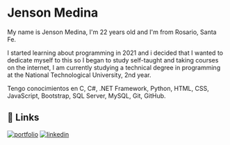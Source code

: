 
# Jenson Medina

My name is Jenson Medina, I'm 22 years old and I'm from Rosario, Santa Fe.


I started learning about programming in 2021 and i decided that I wanted to dedicate myself to this so I began to study self-taught and taking courses on the internet, I am currently studying a technical degree in programming at the National Technological University, 2nd year.

Tengo conocimientos en C, C#, .NET Framework, Python, HTML, CSS, JavaScript, Bootstrap, SQL Server, MySQL,  Git, GitHub.


## 🔗 Links
[![portfolio](https://img.shields.io/badge/my_portfolio-000?style=for-the-badge&logo=ko-fi&logoColor=white)](https://jensonmedina.github.io/Portfolio/)
[![linkedin](https://img.shields.io/badge/linkedin-0A66C2?style=for-the-badge&logo=linkedin&logoColor=white)](http://www.linkedin.com/in/jensonmedina )

